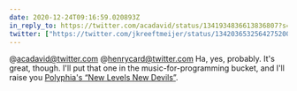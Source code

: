 ```yaml
---
date: 2020-12-24T09:16:59.020893Z
in_reply_to: https://twitter.com/acadavid/status/1341934836613836807?s=21
twitter: ["https://twitter.com/jkreeftmeijer/status/1342036532564275200"]
---
```

@acadavid@twitter.com @henrycard@twitter.com Ha, yes, probably. It's great, though. I'll put that one in the music-for-programming bucket, and I'll raise you [Polyphia's “New Levels New Devils”](https://open.spotify.com/album/1JYk1k73qSbXCCCciopZH7?si=DH70J7jKSe-ZkZWroEsmug). 
